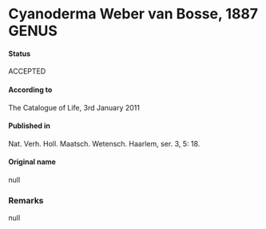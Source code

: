 Cyanoderma Weber van Bosse, 1887 GENUS
=======

#### Status
ACCEPTED

#### According to
The Catalogue of Life, 3rd January 2011

#### Published in
Nat. Verh. Holl. Maatsch. Wetensch. Haarlem, ser. 3, 5: 18.

#### Original name
null

### Remarks
null
